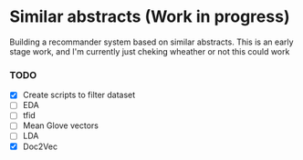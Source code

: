 # Similar abstracts (Work in progress)

Building a recommander system based on similar abstracts.
This is an early stage work, and I'm currently just cheking wheather or not this could work
### TODO

* [x] Create scripts to filter dataset 
* [ ] EDA
* [ ] tfid
* [ ] Mean Glove vectors
* [ ] LDA
* [x] Doc2Vec
